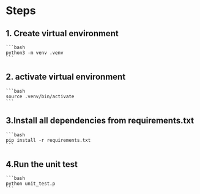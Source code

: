 # Steps

## 1. Create virtual environment

    ```bash
    python3 -m venv .venv
    ```

## 2. activate virtual environment

    ```bash
    source .venv/bin/activate
    ```

## 3.Install all dependencies from requirements.txt

    ```bash
    pip install -r requirements.txt
    ```

## 4.Run the unit test

    ```bash
    python unit_test.p
    ```
